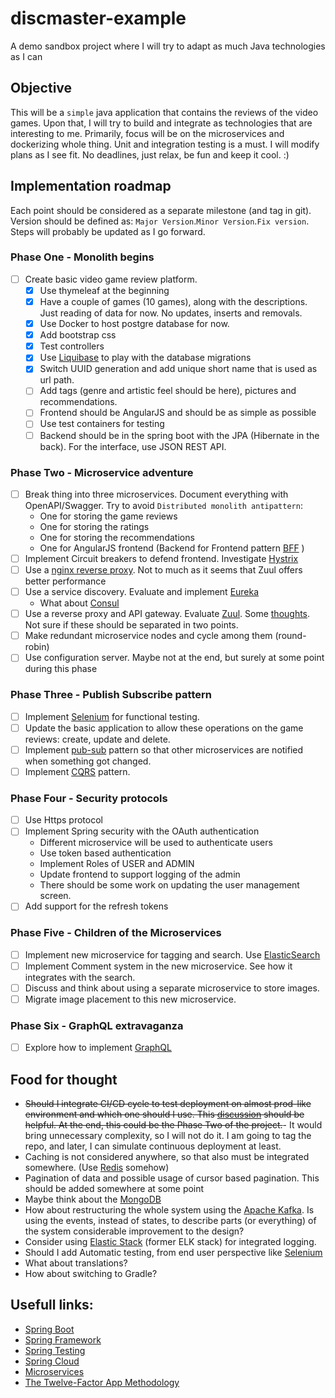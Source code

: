 # discmaster-example
A demo sandbox project where I will try to adapt as much Java technologies as I can

## Objective

This will be a `simple` java application that contains the reviews of the video games. Upon that, I will try to build and integrate as technologies that are interesting to me. Primarily, focus will be on the microservices and dockerizing whole thing. Unit and integration testing is a must. I will modify plans as I see fit. No deadlines, just relax, be fun and keep it cool. :)

## Implementation roadmap

Each point should be considered as a separate milestone (and tag in git). Version should be defined as: `Major Version`.`Minor Version`.`Fix version`. Steps will probably be updated as I go forward.

### Phase One - Monolith begins

* [ ] Create basic video game review platform.
  * [x] Use thymeleaf at the beginning
  * [x] Have a couple of games (10 games), along with the descriptions. Just reading of data for now. No updates, inserts and removals.
  * [x] Use Docker to host postgre database for now.
  * [x] Add bootstrap css
  * [x] Test controllers
  * [x] Use [Liquibase](https://www.liquibase.org/) to play with the database migrations
  * [x] Switch UUID generation and add unique short name that is used as url path.  
  * [ ] Add tags (genre and artistic feel should be here), pictures and recommendations.
  * [ ] Frontend should be AngularJS and should be as simple as possible
  * [ ] Use test containers for testing  
  * [ ] Backend should be in the spring boot with the JPA (Hibernate in the back). For the interface, use JSON REST API.

### Phase Two - Microservice adventure

* [ ] Break thing into three microservices. Document everything with OpenAPI/Swagger. Try to avoid `Distributed monolith antipattern`:
  * One for storing the game reviews
  * One for storing the ratings
  * One for storing the recommendations
  * One for AngularJS frontend (Backend for Frontend pattern [BFF](https://samnewman.io/patterns/architectural/bff/) )
* [ ] Implement Circuit breakers to defend frontend. Investigate [Hystrix](https://github.com/Netflix/Hystrix)
* [ ] Use a [nginx reverse proxy](https://www.nginx.com/resources/wiki/). Not to much as it seems that Zuul offers better performance
* [ ] Use a service discovery. Evaluate and implement [Eureka](https://github.com/Netflix/eureka)
  * What about [Consul](https://www.consul.io/discovery.html)
* [ ] Use a reverse proxy and API gateway. Evaluate [Zuul](https://github.com/Netflix/eureka). Some [thoughts](https://engineering.opsgenie.com/comparing-api-gateway-performances-nginx-vs-zuul-vs-spring-cloud-gateway-vs-linkerd-b2cc59c65369). Not sure if these should be separated in two points. 
* [ ] Make redundant microservice nodes and cycle among them (round-robin)
* [ ] Use configuration server. Maybe not at the end, but surely at some point during this phase

### Phase Three - Publish Subscribe pattern

* [ ] Implement [Selenium](https://selenium.dev/) for functional testing.
* [ ] Update the basic application to allow these operations on the game reviews: create, update and delete.
* [ ] Implement [pub-sub](https://microservices.io/patterns/communication-style/messaging.html) pattern so that other microservices are notified when something got changed.
* [ ] Implement [CQRS](https://microservices.io/patterns/data/cqrs.html) pattern.

### Phase Four - Security protocols

* [ ] Use Https protocol
* [ ] Implement Spring security with the OAuth authentication
  * Different microservice will be used to authenticate users
  * Use token based authentication
  * Implement Roles of USER and ADMIN
  * Update frontend to support logging of the admin
  * There should be some work on updating the user management screen.
* [ ] Add support for the refresh tokens

### Phase Five - Children of the Microservices

* [ ] Implement new microservice for tagging and search. Use [ElasticSearch](https://www.elastic.co/)
* [ ] Implement Comment system in the new microservice. See how it integrates with the search.
* [ ] Discuss and think about using a separate microservice to store images.
* [ ] Migrate image placement to this new microservice.

### Phase Six - GraphQL extravaganza 
* [ ] Explore how to implement [GraphQL](http://graphql.github.io/)

## Food for thought
* ~~Should I integrate CI/CD cycle to test deployment on almost prod-like environment and which one should I use. This [discussion](https://hackernoon.com/should-i-use-heroku-or-aws-3bfcd4706a36) should be helpful. At the end, this could be the Phase Two of the project.~~- It would bring unnecessary complexity, so I will not do it. I am going to tag the repo, and later, I can simulate continuous deployment at least.
* Caching is not considered anywhere, so that also must be integrated somewhere. (Use [Redis](https://redis.io/) somehow)
* Pagination of data and possible usage of cursor based pagination. This should be added somewhere at some point
* Maybe think about the [MongoDB](https://www.mongodb.com/)
* How about restructuring the whole system using the [Apache Kafka](https://kafka.apache.org/). Is using the events, instead of states, to describe parts (or everything) of the system considerable improvement to the design?
* Consider using [Elastic Stack](https://www.elastic.co/elastic-stack) (former ELK stack) for integrated logging.
* Should I add Automatic testing, from end user perspective like [Selenium](https://www.selenium.dev/)
* What about translations?
* How about switching to Gradle?

## Usefull links:
* [Spring Boot](https://spring.io/projects/spring-boot)
* [Spring Framework](https://spring.io/projects/spring-framework)
* [Spring Testing](https://docs.spring.io/spring-framework/docs/current/reference/html/testing.html#testing)  
* [Spring Cloud](https://spring.io/projects/spring-cloud)
* [Microservices](https://microservices.io/)
* [The Twelve-Factor App Methodology](https://12factor.net/)